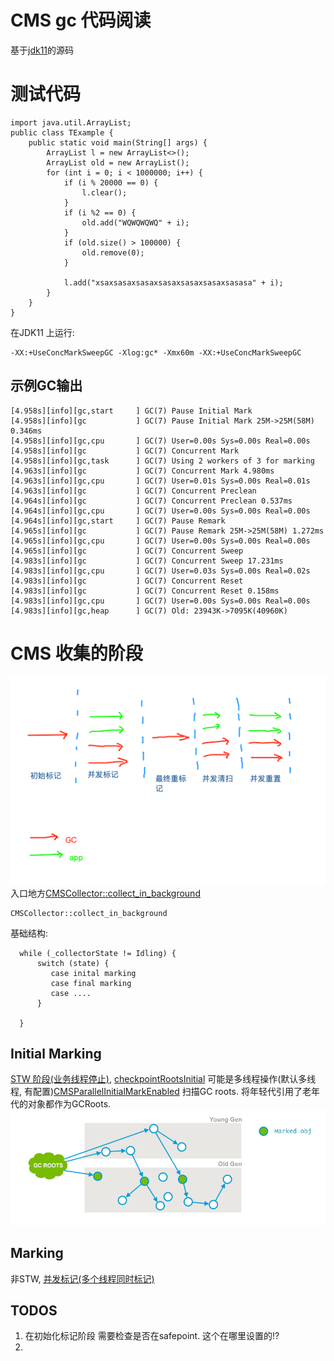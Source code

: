 # CMS gc 代码阅读
基于[jdk11](https://github.com/gaoxingliang/openjdk-jdk11u/tree/master/src/hotspot/share/gc/cms)的源码

# 测试代码
```
import java.util.ArrayList;
public class TExample {
    public static void main(String[] args) {
        ArrayList l = new ArrayList<>();
        ArrayList old = new ArrayList();
        for (int i = 0; i < 1000000; i++) {
            if (i % 20000 == 0) {
                l.clear();
            }
            if (i %2 == 0) {
                old.add("WQWQWQWQ" + i);
            }
            if (old.size() > 100000) {
                old.remove(0);
            }
            
            l.add("xsaxsasaxsasaxsasaxsasaxsasaxsasasa" + i);
        }
    }
}

```
在JDK11 上运行:
```
-XX:+UseConcMarkSweepGC -Xlog:gc* -Xmx60m -XX:+UseConcMarkSweepGC
```

## 示例GC输出
```
[4.958s][info][gc,start     ] GC(7) Pause Initial Mark
[4.958s][info][gc           ] GC(7) Pause Initial Mark 25M->25M(58M) 0.346ms
[4.958s][info][gc,cpu       ] GC(7) User=0.00s Sys=0.00s Real=0.00s
[4.958s][info][gc           ] GC(7) Concurrent Mark
[4.958s][info][gc,task      ] GC(7) Using 2 workers of 3 for marking
[4.963s][info][gc           ] GC(7) Concurrent Mark 4.980ms
[4.963s][info][gc,cpu       ] GC(7) User=0.01s Sys=0.00s Real=0.01s
[4.963s][info][gc           ] GC(7) Concurrent Preclean
[4.964s][info][gc           ] GC(7) Concurrent Preclean 0.537ms
[4.964s][info][gc,cpu       ] GC(7) User=0.00s Sys=0.00s Real=0.00s
[4.964s][info][gc,start     ] GC(7) Pause Remark
[4.965s][info][gc           ] GC(7) Pause Remark 25M->25M(58M) 1.272ms
[4.965s][info][gc,cpu       ] GC(7) User=0.00s Sys=0.00s Real=0.00s
[4.965s][info][gc           ] GC(7) Concurrent Sweep
[4.983s][info][gc           ] GC(7) Concurrent Sweep 17.231ms
[4.983s][info][gc,cpu       ] GC(7) User=0.03s Sys=0.00s Real=0.02s
[4.983s][info][gc           ] GC(7) Concurrent Reset
[4.983s][info][gc           ] GC(7) Concurrent Reset 0.158ms
[4.983s][info][gc,cpu       ] GC(7) User=0.00s Sys=0.00s Real=0.00s
[4.983s][info][gc,heap      ] GC(7) Old: 23943K->7095K(40960K)
```
# CMS 收集的阶段

![img](img/7f5a9b64.png)
入口地方[CMSCollector::collect_in_background](https://github.com/gaoxingliang/openjdk-jdk11u/blob/master/src/hotspot/share/gc/cms/concurrentMarkSweepGeneration.cpp#L1709)
```
CMSCollector::collect_in_background
```
基础结构:
```
  while (_collectorState != Idling) {
      switch (state) {
         case inital marking
         case final marking
         case ....
      }
  
  }
```
## Initial Marking
[STW 阶段(业务线程停止)](https://github.com/gaoxingliang/openjdk-jdk11u/blob/master/src/hotspot/share/gc/cms/concurrentMarkSweepGeneration.cpp#L2823), [checkpointRootsInitial](https://github.com/gaoxingliang/openjdk-jdk11u/blob/master/src/hotspot/share/gc/cms/concurrentMarkSweepGeneration.cpp#L5527)
可能是多线程操作(默认多线程, 有配置)[CMSParallelInitialMarkEnabled](https://github.com/gaoxingliang/openjdk-jdk11u/blob/master/src/hotspot/share/gc/cms/concurrentMarkSweepGeneration.cpp#L2871)
扫描GC roots.
将年轻代引用了老年代的对象都作为GCRoots.
![](img/389289ef.png)

## Marking
非STW, [并发标记(多个线程同时标记)]()


## TODOS 
1. 在初始化标记阶段 需要检查是否在safepoint. 这个在哪里设置的!?
2. 